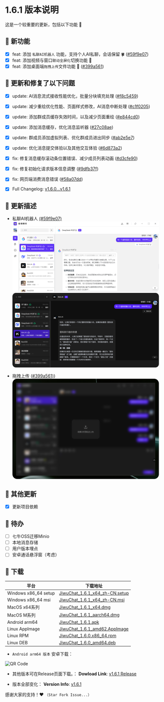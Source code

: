 # 1.6.1 版本说明

这是一个较重要的更新，包括以下功能 🧪

## 🔮 新功能

- [x] feat: 添加 `私聊AI机器人` 功能，支持个人AI私聊，会话保留 🍀 ([#59f9e07](https://github.com/KiWi233333/JiwuChat/commit/59f9e07d51423daa7f50472821709255e497b4d7))
- [x] feat: 添加视频与窗口`联动全屏化`切换功能 🎥
- [x] feat: 添加桌面端`拖拽上传`文件功能 🔮 ([#399a561](https://github.com/KiWi233333/JiwuChat/commit/399a561fd8cc8d23042984fcf4d80f5f98cdb010))

## 🔨 更新和修复了以下问题

- [x] update: AI消息流式接收性能优化，批量分块填充处理 ([#f8c5459](https://github.com/KiWi233333/JiwuChat/commit/f8c54597ff587aeca5c81e1d0ec482c6e2751af4))
- [x] update: 减少重绘优化性能、页面样式修改，AI消息中断处理 ([#c1f0205](https://github.com/KiWi233333/JiwuChat/commit/c1f020586947ad7f85636568311cf306bd4b1562))
- [x] update: 添加群成员缓存失效时间，以及减少页面重绘 ([#e844cd0](https://github.com/KiWi233333/JiwuChat/commit/e844cd048d178ee5022792c28f3efffc8fa789ab))
- [x] update: 添加消息缓存，优化消息监听器 ([#27c08ae](https://github.com/KiWi233333/JiwuChat/commit/27c08ae8efd43b4ce212ab55d9b98f4ec5bcdc9c))
- [x] update: 群成员添加虚拟列表、优化群成员进出同步 ([#ab2e5e7](https://github.com/KiWi233333/JiwuChat/commit/ab2e5e7d419e985a20a76e39e16d8e60c62f956f))
- [x] update: 优化消息提交体验以及其他交互体验 ([#6d873a2](https://github.com/KiWi233333/JiwuChat/commit/6d873a2227dbc25994225e8e32e3f95521969bf6))

- [x] fix: 修复消息缓存滚动条位置错误、减少成员列表动画 ([#d3cfe90](https://github.com/KiWi233333/JiwuChat/commit/d3cfe900078ec4f4150d26625c40865c9af657b5))
- [x] fix: 修复初始化请求版本信息调整 ([#9dfb37f](https://github.com/KiWi233333/JiwuChat/commit/9dfb37f28793f9b5b9081995f1c986c74c9c1cb9))
- [x] fix: 网页端消费消息错误 ([#58a07dd](https://github.com/KiWi233333/JiwuChat/commit/58a07ddfd6d1b3ef037227a25789bc11848082b1))
- [x] Full Changelog: [v1.6.0...v1.6.1](https://github.com/KiWi233333/JiwuChat/compare/v1.6.0...v1.6.1)

## 🤯 更新描述

<!-- ![消息抽屉](.github/releasemd/assets/v1.5.9/image.png) -->

- 私聊AI机器人  [(#59f9e07)](https://github.com/KiWi233333/JiwuChat/commit/59f9e07d51423daa7f50472821709255e497b4d7)
![私聊AI机器人](.github/releasemd/assets/v1.6.1/1.png)
![私聊AI机器人](.github/releasemd/assets/v1.6.1/2.png)

- 拖拽上传  ([#399a561)](https://github.com/KiWi233333/JiwuChat/commit/399a561fd8cc8d23042984fcf4d80f5f98cdb010))
![拖拽上传](.github/releasemd/assets/v1.6.1/3.png)

## 🧿 其他更新

- [x] 更新项目依赖

## 📌 待办

- [ ] 七牛OSS迁移Minio
- [ ] 本地消息存储
- [ ] 用户版本埋点
- [ ] 安卓通话悬浮窗（考虑）

## 🧪 下载

| 平台 | 下载地址 |
| --- | --- |
| Windows x86_64 setup | [JiwuChat_1.6.1_x64_zh-CN.setup](https://github.com/KiWi233333/JiwuChat/releases/download/v1.6.1/JiwuChat_1.6.1_x64-setup.exe) |
| Windows x86_64 msi | [JiwuChat_1.6.1_x64_zh-CN.msi](https://github.com/KiWi233333/JiwuChat/releases/download/v1.6.1/JiwuChat_1.6.1_x64_zh-CN.msi) |
| MacOS x64系列 | [JiwuChat_1.6.1_x64.dmg](https://github.com/KiWi233333/JiwuChat/releases/download/v1.6.1/JiwuChat_1.6.1_x64.dmg) |
| MacOS M系列 | [JiwuChat_1.6.1_aarch64.dmg](https://github.com/KiWi233333/JiwuChat/releases/download/v1.6.1/JiwuChat_1.6.1_aarch64.dmg) |
| Android arm64 | [JiwuChat_1.6.1.apk](https://github.com/KiWi233333/JiwuChat/releases/download/v1.6.1/JiwuChat_1.6.1.apk) |
| Linux AppImage | [JiwuChat_1.6.1_amd62.AppImage](https://github.com/KiWi233333/JiwuChat/releases/download/v1.6.1/JiwuChat_1.6.1_amd64.AppImage) |
| Linux RPM | [JiwuChat_1.6.0.x86_64.rpm](https://github.com/KiWi233333/JiwuChat/releases/download/v1.6.1/JiwuChat-1.6.1-1.x86_64.rpm) |
| Linux DEB | [JiwuChat_1.6.0_amd64.deb](https://github.com/KiWi233333/JiwuChat/releases/download/v1.6.1/JiwuChat_1.6.1_amd64.deb) |

- `Android arm64 版本`  安卓下载：

![QR Code](https://api.jiwu.kiwi2333.top/res/qrcode/stream?content=/releases/download/v1.6.1/JiwuChat_1.6.1.apk&w=200&h=200)

- 其他版本可在Release页面下载。：
**Dowload Link**: [v1.6.1 Release](https://github.com/KiWi233333/JiwuChat/releases/tag/v1.6.1)

- 版本全部变化：
**Version Info**: [v1.6.1](https://github.com/KiWi233333/JiwuChat/blob/main/.github/releasemd/v1.6.1.md)

感谢大家的支持！❤ `（Star Fork Issue...）`
